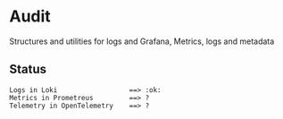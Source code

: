 # Audit

Structures and utilities for logs and Grafana, Metrics, logs and metadata

## Status
    Logs in Loki                  ==> :ok:
    Metrics in Prometreus         ==> ?
    Telemetry in OpenTelemetry    ==> ?
